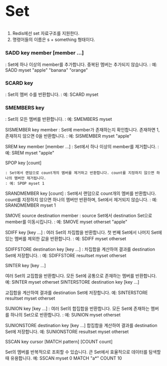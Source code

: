 <h1 style="font-size: 48px;">Set </h1>

1. Redis에선 set 자료구조를 지원한다.
2. 명령어들의 이름은 s + something 형태이다. 

<h3>SADD key member [member ...]</h3>  
    : Set에 하나 이상의 member를 추가합니다. 중복된 멤버는 추가되지 않습니다.
    : 예: SADD myset "apple" "banana" "orange"

<h3>SCARD key</h3> 
    : Set의 멤버 수를 반환합니다. 
    : 예: SCARD myset

<h3>SMEMBERS key</h3> 
    : Set의 모든 멤버를 반환합니다.
    : 예: SMEMBERS myset

SISMEMBER key member 
    : Set에 member가 존재하는지 확인합니다. 존재하면 1, 존재하지 않으면 0을 반환합니다.
    : 예: SISMEMBER myset "apple"

SREM key member [member ...]
    : Set에서 하나 이상의 member를 제거합니다.
    : 예: SREM myset "apple"

SPOP key [count]

    : Set에서 랜덤으로 count개의 멤버를 제거하고 반환합니다. count를 지정하지 않으면 하나의 멤버만 제거됩니다.
    : 예: SPOP myset 1

SRANDMEMBER key [count]
    : Set에서 랜덤으로 count개의 멤버를 반환합니다. count를 지정하지 않으면 하나의 멤버만 반환하며, Set에서 제거되지 않습니다.
    : 예: SRANDMEMBER myset 1

SMOVE source destination member
    : source Set에서 destination Set으로 member를 이동시킵니다.
    : 예: SMOVE myset otherset "apple"

SDIFF key [key ...]
    : 여러 Set의 차집합을 반환합니다. 첫 번째 Set에서 나머지 Set에 있는 멤버를 제외한 값을 반환합니다.
    : 예: SDIFF myset otherset

SDIFFSTORE destination key [key ...]
    : 차집합을 계산하여 결과를 destination Set에 저장합니다.
    : 예: SDIFFSTORE resultset myset otherset

SINTER key [key ...]

여러 Set의 교집합을 반환합니다. 모든 Set에 공통으로 존재하는 멤버를 반환합니다.
예: SINTER myset otherset
SINTERSTORE destination key [key ...]

교집합을 계산하여 결과를 destination Set에 저장합니다.
예: SINTERSTORE resultset myset otherset

SUNION key [key ...]
    : 여러 Set의 합집합을 반환합니다. 모든 Set에 존재하는 멤버를 하나의 Set으로 반환합니다.
    : 예: SUNION myset otherset

SUNIONSTORE destination key [key ...]
합집합을 계산하여 결과를 destination Set에 저장합니다.
예: SUNIONSTORE resultset myset otherset

SSCAN key cursor [MATCH pattern] [COUNT count]

Set의 멤버를 반복적으로 조회할 수 있습니다. 큰 Set에서 효율적으로 데이터를 탐색할 때 유용합니다.
예: SSCAN myset 0 MATCH "a*" COUNT 10